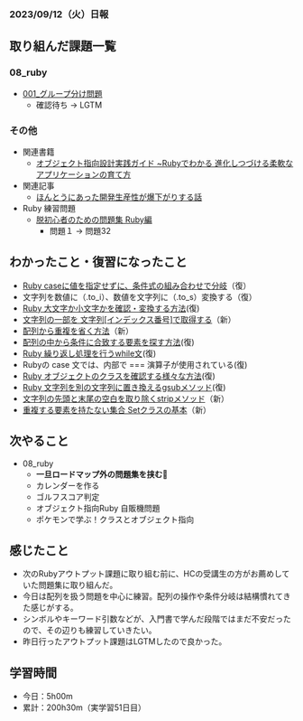 ### 2023/09/12（火）日報

## 取り組んだ課題一覧

### 08_ruby
  - [001_グループ分け問題](https://github.com/happiness-chain/practice/blob/main/08_ruby/001_%E3%82%B0%E3%83%AB%E3%83%BC%E3%83%97%E5%88%86%E3%81%91%E5%95%8F%E9%A1%8C.md)
    - 確認待ち -> LGTM


### その他
<!-- - 模写コーディング
  - [作って学ぶコーディング学習サイト](https://code-step.com/)
    - [【入門編】recipemenu](https://github.com/imahoritatsuki/copyingCoding/tree/main/introductory-recipemenu/output) -->
<!-- - ブログ執筆
  - [Rubyにおけるメソッド探索のルール](https://tatsuki-ju.hatenablog.com/entry/2023/09/07/124100) -->
- 関連書籍
  - [オブジェクト指向設計実践ガイド ~Rubyでわかる 進化しつづける柔軟なアプリケーションの育て方](https://amzn.asia/d/4QTPuwJ)
- 関連記事
  - [ほんとうにあった開発生産性が爆下がりする話](https://qiita.com/ham0215/items/65768ed9083bb52dded9)
- Ruby 練習問題
  - [脱初心者のための問題集 Ruby編](https://amzn.asia/d/exah5ug)
    - 問題１ -> 問題32
<!-- - 昨日の復習
- １週間前の復習 -->

## わかったこと・復習になったこと
  - [Ruby caseに値を指定せずに、条件式の組み合わせで分岐](https://www.notion.so/Ruby-case-90b24da918c5422b881c0c989dea62a3?pvs=4)（復）
  - 文字列を数値に（.to_i）、数値を文字列に（.to_s）変換する（復）
  - [Ruby 大文字か小文字かを確認・変換する方法](https://www.notion.so/Ruby-6c87454d8b49485dbb2002c9be1a3862?pvs=4)(復)
  - [文字列の一部を 文字列[インデックス番号]で取得する](https://www.notion.so/Ruby-2dd86dc6eb134405a54e0d667799c3b3?pvs=4)（新）
  - [配列から重複を省く方法](https://www.notion.so/Ruby-fc0829b159f1450caea18198337902b6?pvs=4)（新）
  - [配列の中から条件に合致する要素を探す方法](https://www.notion.so/Ruby-caebb67313964eec860182bd3dcc498b?pvs=4)(復)
  - [Ruby 繰り返し処理を行うwhile文](https://www.notion.so/Ruby-while-50d81b4da98c440ab10e881776615a95?pvs=4)(復)
  - Rubyの case 文では、内部で === 演算子が使用されている(復)
  - [Ruby オブジェクトのクラスを確認する様々な方法](https://www.notion.so/Ruby-ed6b9afb96ac448d952386ccfdd1e818?pvs=4)(復)
  - [Ruby 文字列を別の文字列に置き換えるgsubメソッド](https://www.notion.so/Ruby-gsub-6c7d28a3d1e14322beb6580ac42f7726?pvs=4)(復)
  - [文字列の先頭と末尾の空白を取り除くstripメソッド](https://www.notion.so/Ruby-strip-b504d004bcba4dbcad2988ef69007b48?pvs=4)（新）
  - [重複する要素を持たない集合 Setクラスの基本](https://www.notion.so/Ruby-Set-42f9de394b354a9b89b659bd90f3bc90?pvs=4)（新）


## 次やること
- 08_ruby
  - **一旦ロードマップ外の問題集を挟む📕**
  - カレンダーを作る
  - ゴルフスコア判定
  - オブジェクト指向Ruby 自販機問題
  - ポケモンで学ぶ！クラスとオブジェクト指向

## 感じたこと
- 次のRubyアウトプット課題に取り組む前に、HCの受講生の方がお薦めしていた問題集に取り組んだ。
- 今日は配列を扱う問題を中心に練習。配列の操作や条件分岐は結構慣れてきた感じがする。
- シンボルやキーワード引数などが、入門書で学んだ段階ではまだ不安だったので、その辺りも練習していきたい。
- 昨日行ったアウトプット課題はLGTMしたので良かった。

## 学習時間
- 今日：5h00m
- 累計：200h30m（実学習51日目）

